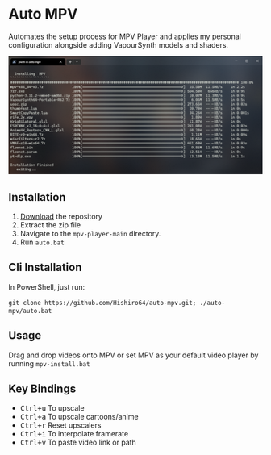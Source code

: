 # Auto MPV

Automates the setup process for MPV Player and applies my personal configuration alongside adding VapourSynth models and shaders.

![image](./preview.png)

## Installation
 1. [Download](https://github.com/Hishiro64/mpv-player/archive/refs/heads/main.zip) the repository
 2. Extract the zip file
 3. Navigate to the `mpv-player-main` directory.
 4. Run ``auto.bat``

## Cli Installation
  In PowerShell, just run:

````
git clone https://github.com/Hishiro64/auto-mpv.git; ./auto-mpv/auto.bat
````

## Usage
   Drag and drop videos onto MPV or set MPV as your default video player by running ``mpv-install.bat``

## Key Bindings  
 - <kbd>Ctrl+u</kbd> To upscale
 - <kbd>Ctrl+a</kbd> To upscale cartoons/anime
 - <kbd>Ctrl+r</kbd> Reset upscalers
 - <kbd>Ctrl+i</kbd> To interpolate framerate
 - <kbd>Ctrl+v</kbd> To paste video link or path 
